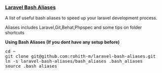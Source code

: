 <u>

### Laravel Bash Aliases
</u>

A list of useful bash aliases to speed up your laravel development process.

Aliases includes Laravel,Git,Behat,Phpspec and some tips on folder shortcuts

**Using Bash Aliases (If you dont have any setup before)**

<pre>
cd ~
git clone git@github.com:rohith-m/laravel-bash-aliases.git
ln -s laravel-bash-aliases/bash_aliases .bash_aliases
source .bash_aliases
</pre>